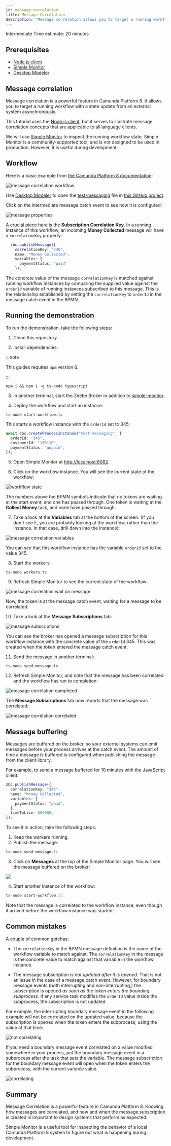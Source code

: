 ```yaml
---
id: message-correlation
title: Message Correlation
description: "Message correlation allows you to target a running workflow with a state update from an external system asynchronously."
---
```


<span class="badge badge--intermediate">Intermediate</span>
<span class="badge badge--medium">Time estimate: 20 minutes</span>

## Prerequisites

- [Node.js client](https://github.com/camunda-community-hub/zeebe-client-node-js)
- [Simple Monitor](https://github.com/camunda-community-hub/zeebe-simple-monitor)
- [Desktop Modeler](https://camunda.com/download/modeler/)

## Message correlation

Message correlation is a powerful feature in Camunda Platform 8. It allows you to target a running workflow with a state update from an external system asynchronously.

This tutorial uses the [Node.js client](https://github.com/camunda-community-hub/zeebe-client-node-js), but it serves to illustrate message correlation concepts that are applicable to all language clients.

We will use [Simple Monitor](https://github.com/camunda-community-hub/zeebe-simple-monitor) to inspect the running workflow state. Simple Monitor is a community-supported tool, and is not designed to be used in production. However, it is useful during development.

## Workflow

Here is a basic example from [the Camunda Platform 8 documentation](/components/concepts/messages.md):

![message correlation workflow](img/message-correlation-workflow.png)

Use [Desktop Modeler](https://camunda.com/download/modeler/) to open the [test-messaging](https://github.com/jwulf/zeebe-message-correlation/blob/master/bpmn/test-messaging.bpmn) file in [this GitHub project](https://github.com/jwulf/zeebe-message-correlation).

Click on the intermediate message catch event to see how it is configured:

![message properties](img/message-correlation-message-properties.png)

A crucial piece here is the **Subscription Correlation Key**. In a running instance of this workflow, an incoming **Money Collected** message will have a `correlationKey` property:

```typescript
  zbc.publishMessage({
    correlationKey: "345",
    name: "Money Collected",
    variables: {
      paymentStatus: "paid"
    });
```

The concrete value of the message `correlationKey` is matched against running workflow instances by comparing the supplied value against the `orderId` variable of running instances subscribed to this message. This is the relationship established by setting the `correlationKey` to `orderId` in the message catch event in the BPMN.

## Running the demonstration

To run the demonstration, take the following steps:

1. Clone this repository.

2. Install dependencies:

:::note

This guides requires `npm` version 6.

:::

```
npm i && npm i -g ts-node typescript
```

3. In another terminal, start the Zeebe Broker in addition to [simple-monitor](https://github.com/camunda-community-hub/zeebe-simple-monitor).

4. Deploy the workflow and start an instance:

```
ts-node start-workflow.ts
```

This starts a workflow instance with the `orderId` set to 345:

```typescript
await zbc.createProcessInstance("test-messaging", {
  orderId: "345",
  customerId: "110110",
  paymentStatus: "unpaid",
});
```

5. Open Simple Monitor at [http://localhost:8082](http://localhost:8082).

6. Click on the workflow instance. You will see the current state of the workflow:

![workflow state](img/message-correlation-workflow-state.png)

The numbers above the BPMN symbols indicate that no tokens are waiting at the start event, and one has passed through. One token is waiting at the **Collect Money** task, and none have passed through.

7. Take a look at the **Variables** tab at the bottom of the screen. (If you don't see it, you are probably looking at the workflow, rather than the instance. In that case, drill down into the instance):

![message correlation variables](img/message-correlation-variables.png)

You can see that this workflow instance has the variable `orderId` set to the value 345.

8. Start the workers:

```
ts-node workers.ts
```

9. Refresh Simple Monitor to see the current state of the workflow:

![message correlation wait on message](img/message-correlation-wait-on-message.png)

Now, the token is at the message catch event, waiting for a message to be correlated.

10. Take a look at the **Message Subscriptions** tab:

![message subscriptions](img/message-correlation-message-subscriptions.png)

You can see the broker has opened a message subscription for this workflow instance with the concrete value of the `orderId` 345. This was created when the token entered the message catch event.

11. Send the message in another terminal:

```
ts-node send-message.ts
```

12. Refresh Simple Monitor, and note that the message has been correlated and the workflow has run to completion:

![message correlation completed](img/message-correlation-completed.png)

The **Message Subscriptions** tab now reports that the message was correlated:

![message correlation correlated](img/message-correlation-correlated.png)

## Message buffering

Messages are buffered on the broker, so your external systems can emit messages before your process arrives at the catch event. The amount of time a message is buffered is configured when publishing the message from the client library.

For example, to send a message buffered for 10 minutes with the JavaScript client:

```typescript
zbc.publishMessage({
  correlationKey: "345",
  name: "Money Collected",
  variables: {
    paymentStatus: "paid",
  },
  timeToLive: 600000,
});
```

To see it in action, take the following steps:

1. Keep the workers running.
2. Publish the message:

```typescript
ts-node send-message.ts
```

3. Click on **Messages** at the top of the Simple Monitor page. You will see the message buffered on the broker:

![](img/message-correlation-buffered.png)

4. Start another instance of the workflow:

```typescript
ts-node start-workflow.ts
```

Note that the message is correlated to the workflow instance, even though it arrived before the workflow instance was started.

## Common mistakes

A couple of common gotchas:

- The `correlationKey` in the BPMN message definition is the name of the workflow variable to match against. The `correlationKey` in the message is the concrete value to match against that variable in the workflow instance.

- The message subscription _is not updated after it is opened_. That is not an issue in the case of a message catch event. However, for boundary message events (both interrupting and non-interrupting,) the subscription is opened _as soon as the token enters the bounding subprocess_. If any service task modifies the `orderId` value inside the subprocess, the subscription is not updated.

For example, the interrupting boundary message event in the following example will not be correlated on the updated value, because the subscription is opened when the token enters the subprocess, using the value at that time:

![not correlating](img/message-correlation-not-like-this.png)

If you need a boundary message event correlated on a value modified somewhere in your process, put the boundary message event in a subprocess after the task that sets the variable. The message subscription for the boundary message event will open when the token enters the subprocess, with the current variable value.

![correlating](img/message-correlation-like-this.png)

## Summary

Message Correlation is a powerful feature in Camunda Platform 8. Knowing how messages are correlated, and how and when the message subscription is created is important to design systems that perform as expected.

Simple Monitor is a useful tool for inspecting the behavior of a local Camunda Platform 8 system to figure out what is happening during development.
